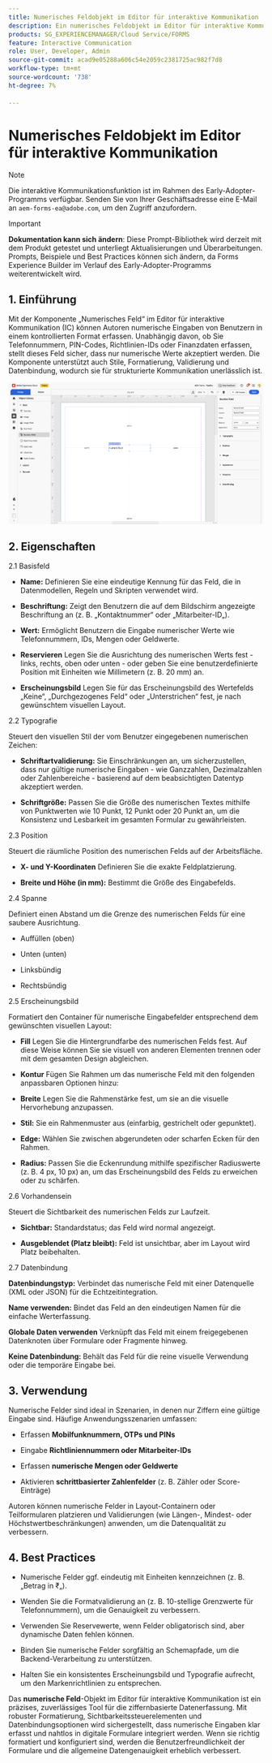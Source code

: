 ```yaml
---
title: Numerisches Feldobjekt im Editor für interaktive Kommunikation
description: Ein numerisches Feldobjekt im Editor für interaktive Kommunikation in AEM Forms ermöglicht es Autorinnen und Autoren, numerische Eingaben von Benutzenden in einem kontrollierten Format zu erfassen.
products: SG_EXPERIENCEMANAGER/Cloud Service/FORMS
feature: Interactive Communication
role: User, Developer, Admin
source-git-commit: acad9e05288a606c54e2059c2381725ac982f7d8
workflow-type: tm+mt
source-wordcount: '738'
ht-degree: 7%

---
```



# Numerisches Feldobjekt im Editor für interaktive Kommunikation

>[!NOTE]
>
> Die interaktive Kommunikationsfunktion ist im Rahmen des Early-Adopter-Programms verfügbar. Senden Sie von Ihrer Geschäftsadresse eine E-Mail an `aem-forms-ea@adobe.com`, um den Zugriff anzufordern.

>[!IMPORTANT]
>
> **Dokumentation kann sich ändern**: Diese Prompt-Bibliothek wird derzeit mit dem Produkt getestet und unterliegt Aktualisierungen und Überarbeitungen. Prompts, Beispiele und Best Practices können sich ändern, da Forms Experience Builder im Verlauf des Early-Adopter-Programms weiterentwickelt wird.

## &#x200B;1. Einführung

Mit der Komponente „Numerisches Feld“ im Editor für interaktive Kommunikation (IC) können Autoren numerische Eingaben von Benutzern in einem kontrollierten Format erfassen. Unabhängig davon, ob Sie Telefonnummern, PIN-Codes, Richtlinien-IDs oder Finanzdaten erfassen, stellt dieses Feld sicher, dass nur numerische Werte akzeptiert werden. Die Komponente unterstützt auch Stile, Formatierung, Validierung und Datenbindung, wodurch sie für strukturierte Kommunikation unerlässlich ist.

![IC-Dokument suchen](/help/forms/interactive-communication/assets/numericfield.png)

## &#x200B;2. Eigenschaften

2.1 Basisfeld

- **Name:** Definieren Sie eine eindeutige Kennung für das Feld, die in Datenmodellen, Regeln und Skripten verwendet wird.

- **Beschriftung:** Zeigt den Benutzern die auf dem Bildschirm angezeigte Beschriftung an (z. B. „Kontaktnummer“ oder „Mitarbeiter-ID„).

- **Wert:** Ermöglicht Benutzern die Eingabe numerischer Werte wie Telefonnummern, IDs, Mengen oder Geldwerte.

- **Reservieren** Legen Sie die Ausrichtung des numerischen Werts fest - links, rechts, oben oder unten - oder geben Sie eine benutzerdefinierte Position mit Einheiten wie Millimetern (z. B. 20 mm) an.

- **Erscheinungsbild** Legen Sie für das Erscheinungsbild des Wertefelds „Keine“, „Durchgezogenes Feld“ oder „Unterstrichen“ fest, je nach gewünschtem visuellen Layout.

2.2 Typografie

Steuert den visuellen Stil der vom Benutzer eingegebenen numerischen Zeichen:

- **Schriftartvalidierung:** Sie Einschränkungen an, um sicherzustellen, dass nur gültige numerische Eingaben - wie Ganzzahlen, Dezimalzahlen oder Zahlenbereiche - basierend auf dem beabsichtigten Datentyp akzeptiert werden.

- **Schriftgröße:** Passen Sie die Größe des numerischen Textes mithilfe von Punktwerten wie 10 Punkt, 12 Punkt oder 20 Punkt an, um die Konsistenz und Lesbarkeit im gesamten Formular zu gewährleisten.

2.3 Position

Steuert die räumliche Position des numerischen Felds auf der Arbeitsfläche.

- **X- und Y-Koordinaten** Definieren Sie die exakte Feldplatzierung.

- **Breite und Höhe (in mm):** Bestimmt die Größe des Eingabefelds.

2.4 Spanne

Definiert einen Abstand um die Grenze des numerischen Felds für eine saubere Ausrichtung.

- Auffüllen (oben)

- Unten (unten)

- Linksbündig

- Rechtsbündig

2.5 Erscheinungsbild

Formatiert den Container für numerische Eingabefelder entsprechend dem gewünschten visuellen Layout:

- **Fill** Legen Sie die Hintergrundfarbe des numerischen Felds fest. Auf diese Weise können Sie sie visuell von anderen Elementen trennen oder mit dem gesamten Design abgleichen.

- **Kontur** Fügen Sie Rahmen um das numerische Feld mit den folgenden anpassbaren Optionen hinzu:

- **Breite** Legen Sie die Rahmenstärke fest, um sie an die visuelle Hervorhebung anzupassen.

- **Stil:** Sie ein Rahmenmuster aus (einfarbig, gestrichelt oder gepunktet).

- **Edge:** Wählen Sie zwischen abgerundeten oder scharfen Ecken für den Rahmen.

- **Radius:** Passen Sie die Eckenrundung mithilfe spezifischer Radiuswerte (z. B. 4 px, 10 px) an, um das Erscheinungsbild des Felds zu erweichen oder zu schärfen.

2.6 Vorhandensein

Steuert die Sichtbarkeit des numerischen Felds zur Laufzeit.

- **Sichtbar:** Standardstatus; das Feld wird normal angezeigt.

- **Ausgeblendet (Platz bleibt):** Feld ist unsichtbar, aber im Layout wird Platz beibehalten.

2.7 Datenbindung

**Datenbindungstyp:** Verbindet das numerische Feld mit einer Datenquelle (XML oder JSON) für die Echtzeitintegration.

**Name verwenden:** Bindet das Feld an den eindeutigen Namen für die einfache Werterfassung.

**Globale Daten verwenden** Verknüpft das Feld mit einem freigegebenen Datenknoten über Formulare oder Fragmente hinweg.

**Keine Datenbindung:** Behält das Feld für die reine visuelle Verwendung oder die temporäre Eingabe bei.

## &#x200B;3. Verwendung

Numerische Felder sind ideal in Szenarien, in denen nur Ziffern eine gültige Eingabe sind. Häufige Anwendungsszenarien umfassen:

- Erfassen **Mobilfunknummern, OTPs und PINs**

- Eingabe **Richtliniennummern oder Mitarbeiter-IDs**

- Erfassen **numerische Mengen oder Geldwerte**

- Aktivieren **schrittbasierter Zahlenfelder** (z. B. Zähler oder Score-Einträge)

Autoren können numerische Felder in Layout-Containern oder Teilformularen platzieren und Validierungen (wie Längen-, Mindest- oder Höchstwertbeschränkungen) anwenden, um die Datenqualität zu verbessern.

## 4. Best Practices

- Numerische Felder ggf. eindeutig mit Einheiten kennzeichnen (z. B. „Betrag in ₹„).

- Wenden Sie die Formatvalidierung an (z. B. 10-stellige Grenzwerte für Telefonnummern), um die Genauigkeit zu verbessern.

- Verwenden Sie Reservewerte, wenn Felder obligatorisch sind, aber dynamische Daten fehlen können.

- Binden Sie numerische Felder sorgfältig an Schemapfade, um die Backend-Verarbeitung zu unterstützen.

- Halten Sie ein konsistentes Erscheinungsbild und Typografie aufrecht, um den Markenrichtlinien zu entsprechen.

Das **numerische Feld**-Objekt im Editor für interaktive Kommunikation ist ein präzises, zuverlässiges Tool für die ziffernbasierte Datenerfassung. Mit robuster Formatierung, Sichtbarkeitssteuerelementen und Datenbindungsoptionen wird sichergestellt, dass numerische Eingaben klar erfasst und nahtlos in digitale Formulare integriert werden. Wenn sie richtig formatiert und konfiguriert sind, werden die Benutzerfreundlichkeit der Formulare und die allgemeine Datengenauigkeit erheblich verbessert.


